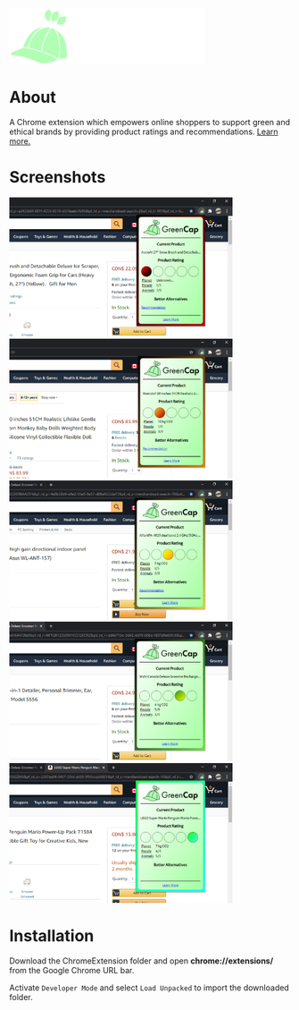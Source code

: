 <img src="https://github.com/hamza-dugmag/green-cap/blob/main/ChromeExtension/img/whitelogo.png?raw=true" height="100" width="auto">
<!-- ![GreenCap Logo](https://github.com/hamza-dugmag/green-cap/blob/main/ChromeExtension/img/logo.png?raw=true) -->

# About
A Chrome extension which empowers online shoppers to support green and ethical brands by providing product ratings and recommendations. [Learn more.](https://hamzadugmag.com/files/Hamza_Dugmag_GreenCap_Pitch.pdf)

# Screenshots
<p float="left">
    <img src="https://github.com/hamza-dugmag/green-cap/blob/main/Screenshots/ss1.jpg?raw=true" height="250" width="auto">
    <img src="https://github.com/hamza-dugmag/green-cap/blob/main/Screenshots/ss2.jpg?raw=true" height="250" width="auto">
    <img src="https://github.com/hamza-dugmag/green-cap/blob/main/Screenshots/ss3.jpg?raw=true" height="250" width="auto">
    <img src="https://github.com/hamza-dugmag/green-cap/blob/main/Screenshots/ss4.jpg?raw=true" height="250" width="auto">
    <img src="https://github.com/hamza-dugmag/green-cap/blob/main/Screenshots/ss5.jpg?raw=true" height="250" width="auto">
</p>

# Installation
Download the ChromeExtension folder and open **chrome://extensions/** from the Google Chrome URL bar.

Activate `Developer Mode` and select `Load Unpacked` to import the downloaded folder.
